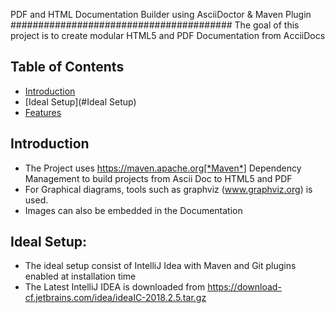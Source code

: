 PDF and HTML Documentation Builder using AsciiDoctor & Maven Plugin
########################################
The goal of this project is to create modular HTML5 and PDF Documentation from AcciiDocs


 ## Table of Contents

 - [Introduction](#introduction)
 - [Ideal Setup](#Ideal Setup)
 - [Features](#features)


 ## Introduction
 - The Project uses https://maven.apache.org[*Maven*] Dependency Management to build projects from Ascii Doc to HTML5 and PDF
 - For Graphical diagrams, tools such as graphviz (www.graphviz.org) is used.
 - Images can also be embedded in the Documentation


 ## Ideal Setup:
  - The ideal setup consist of IntelliJ Idea with Maven and Git plugins enabled at installation time
  - The Latest IntelliJ IDEA is downloaded from https://download-cf.jetbrains.com/idea/ideaIC-2018.2.5.tar.gz
